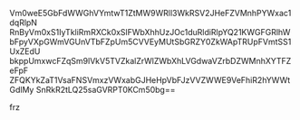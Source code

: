 Vm0weE5GbFdWWGhVYmtwT1ZtMW9WRll3WkRSV2JHeFZVMnhPYWxac1dqRlpN
RnByVm0xS1IyTkliRmRXCk0xSlFWbXhhUzJOc1duRldiRlpYQ21KWGFGRlhW
bFpyVXpGWmVGUnVTbFZpUm5CVVEyMUtSbGRZY0ZkWApTRUpFVmtSS1UxZEdU
bkppUmxwcFZqSm9lVkV5TVZkalZrWlZWbXhLVGdwaVZrbDZWMnhXYTFZeFpF
ZFQKYkZaT1VsaFNSVmxzVWxabGJHeHpVbFJzVVZWWE9VeFhiR2hYWWtGdlMy
SnRkR2tLQ25saGVRPT0KCm50bg==

frz